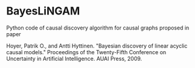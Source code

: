 # BayesLiNGAM

Python code of causal discovery algorithm for causal graphs proposed in paper

Hoyer, Patrik O., and Antti Hyttinen. "Bayesian discovery of linear acyclic causal models." Proceedings of the Twenty-Fifth Conference on Uncertainty in Artificial Intelligence. AUAI Press, 2009.
